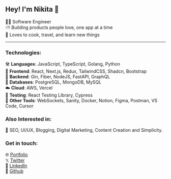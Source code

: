 

## Hey! I'm Nikita 👋

👩‍💻 Software Engineer<br/>
⛅️ Building products people love, one app at a time <br/>
🎢 Loves to cook, travel, and learn new things
<br/>

---
### Technologies:

🛠️ **Languages**: JavaScript, TypeScript, Golang, Python  
🎨 **Frontend**: React, Next.js, Redux, TailwindCSS, Shadcn, Bootstrap  
🧩 **Backend**: Gin, Fiber, NodeJS, FastAPI, GraphQL  
💾 **Databases**: PostgreSQL, MongoDB, MySQL  
☁️ **Cloud**: AWS, Vercel  
🧪 **Testing**: React Testing Library, Cypress  
🧰 **Other Tools**: WebSockets, Sanity, Docker, Notion, Figma, Postman, VS Code, Cursor  


### Also Interested in:

🚀 SEO, UI/UX, Blogging, Digital Marketing, Content Creation and Simplicity.

### Get in touch:

🌐 [Portfolio](https://www.nikitakhabya.com/) <br/>
𝕏  [Twitter](https://x.com/nikitakhabya) <br/>
💼 [LinkedIn](https://www.linkedin.com/in/techatikin) <br/>
🔄 [Github](https://github.com/TechAtikiN) <br/>


